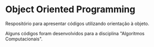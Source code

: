 # Object Oriented Programming

Respositório para apresentar códigos utilizando orientação à objeto.

Alguns códigos foram desenvolvidos para a disciplina "Algoritmos Computacionais".
